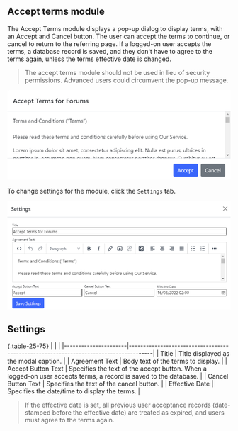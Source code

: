 ﻿## Accept terms module
The Accept Terms module displays a pop-up dialog to display terms, with an Accept and Cancel button. The user can accept the terms to continue, 
or cancel to return to the referring page.  If a logged-on user accepts the terms, a database record is saved, and they don't have to agree to the 
terms again, unless the terms effective date is changed.

> The accept terms module should not be used in lieu of security permissions.  Advanced users could circumvent the pop-up message.

![Accept Terms Module Screenshot](AcceptTerms.png)

To change settings for the module, click the `Settings` tab.

![Settings](AcceptTerms-settings.png)

## Settings

{.table-25-75}
|                      |                                                                                      |
|----------------------|--------------------------------------------------------------------------------------|
| Title                | Title displayed as the modal caption.   |
| Agreement Text       | Body text of the terms to display. |
| Accept Button Text   | Specifies the text of the accept button. When a logged-on user accepts terms, a record is saved to the database.  |
| Cancel Button Text   | Specifies the text of the cancel button.  |
| Effective Date       | Specifies the date/time to display the terms.  |

> If the effective date is set, all previous user acceptance records (date-stamped before the effective date) are treated as expired, and users must agree 
to the terms again.
